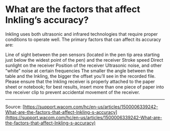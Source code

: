 # What are the factors that affect Inkling’s accuracy?

Inkling uses both ultrasonic and infrared technologies that require proper conditions to operate well. The primary factors that can affect its accuracy are:

Line of sight between the pen sensors (located in the pen tip area starting just below the widest point of the pen) and the receiver
Stroke speed
Direct sunlight on the receiver
Position of the receiver
Ultrasonic noise, and other “white” noise at certain frequencies
The smaller the angle between the table and the Inkling, the bigger the offset you’ll see in the recorded file.
Please ensure that the Inkling receiver is properly attached to the paper sheet or notebook; for best results, insert more than one piece of paper into the receiver clip to prevent accidental movement of the receiver.

---
Source: [https://support.wacom.com/hc/en-us/articles/1500006339242-What-are-the-factors-that-affect-Inkling-s-accuracy](https://support.wacom.com/hc/en-us/articles/1500006339242-What-are-the-factors-that-affect-Inkling-s-accuracy)
